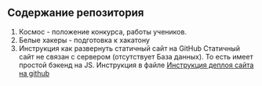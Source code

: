 ## **Содержание репозитория**

1. Космос - положение конкурса, работы учеников.
2. Белые хакеры - подготовка к хакатону 
3. Инструкция как развернуть статичный сайт на GitHub 
   Статичный сайт не связан с сервером (отсутствует База данных). То есть имеет простой бэкенд на JS.
   Инструкция в файле [ Инструкция деплоя сайта на github](https://github.com/MoyEkNik/Pyhon2025/blob/main/Инструкция%20деплоя%20сайта%20на%20github.md)

